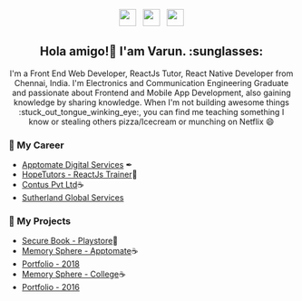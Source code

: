 <p align='center'>
<a href="https://stackoverflow.com/story/varunthefalcon"><img height="30" src="https://github.com/stephenajulu/WaylonWalker/blob/main/icon/twitter.png?raw=true"></a>&nbsp;&nbsp;
<a href="https://instagram.com/varun.falcon"><img height="30" src="https://github.com/stephenajulu/WaylonWalker/blob/main/icon/instagram.jpg?raw=true"></a>&nbsp;&nbsp;
<a href="https://www.linkedin.com/in/varunthefalcon/"><img height="30" src="https://github.com/stephenajulu/WaylonWalker/blob/main/icon/linkedin.png?raw=true"></a>
</p>

<h2 align="center">Hola amigo!👋 I'am Varun. :sunglasses: </h2>
<p align="center">I'm a Front End Web Developer, ReactJs Tutor, React Native Developer from Chennai, India.
I'm Electronics and Communication Engineering Graduate and passionate about Frontend and Mobile App Development, also gaining knowledge by sharing knowledge.
When I'm not building awesome things :stuck_out_tongue_winking_eye:, you can find me teaching something I know or stealing others pizza/Icecream or munching on Netflix 😄  </p>

### 💼 My Career
- [Apptomate Digital Services](https://apptomate.co) ✒
- [HopeTutors - ReactJs Trainer](https://www.hopetutors.com/)🚀
- [Contus Pvt Ltd](https://www.contus.com/)☕
- [Sutherland Global Services](https://www.sutherlandglobal.com/)

### 🚀 My Projects
- [Secure Book - Playstore](https://play.google.com/store/apps/details?id=com.varunthefalcon.securebook)🚀
- [Memory Sphere - Apptomate](https://apptomate-varun.netlify.app/)☕
- [Portfolio - 2018](https://varunthefalcon.github.io/) 
- [Memory Sphere - College](https://varunthefalcon.github.io/VR/)☕
- [Portfolio - 2016](https://varunthefalcon.github.io/web-developer/)
